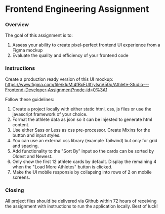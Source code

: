 # Frontend Engineering Assignment

### Overview

The goal of this assignment is to:

1. Assess your ability to create pixel-perfect frontend UI experience from a Figma mockup
2. Evaluate the quality and efficiency of your frontend code

### Instructions

Create a production ready version of this UI mockup: https://www.figma.com/file/kIuMI4fBxEUIfrylsnV50o/Athlete-Studio---Frontend-Developer-Assignment?node-id=0%3A1

Follow these guidelines:

1. Create a project locally with either static html, css, js files or use the javascript framework of your choice.
2. Format the athlete data as json so it can be injested to generate html content.
3. Use either Sass or Less as css pre-processor. Create Mixins for the button and input styles.
4. You can use an external css library (example Tailwind) but only for grid and spacing.
5. Add functionality to the "Sort By" input so the cards can be sorted by Oldest and Newest.
6. Only show the first 12 athlete cards by default. Display the remaining 4 when the "Load More Athletes" button is clicked.
7. Make the UI mobile responsie by collapsing into rows of 2 on mobile screens.

### Closing

All project files should be delivered via Github within 72 hours of receiving the assignment with instructions to run the application locally. Best of luck!
